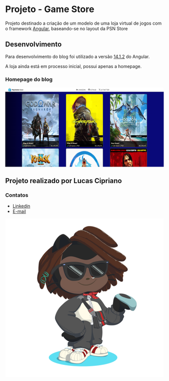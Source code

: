 # Projeto - Game Store

Projeto destinado a criação de um modelo de uma loja virtual de jogos com o framework [Angular](https://angular.io), baseando-se no layout da PSN Store

## Desenvolvimento

Para desenvolvimento do blog foi utilizado a versão [14.1.2](https://v14.angular.io/docs) do Angular.

A loja ainda está em processo inicial, possui apenas a homepage.

### Homepage do blog

![Alt text](./src/assets/mdImages/homepage.png)

## Projeto realizado por Lucas Cipriano

### Contatos

* [Linkedin](https://www.linkedin.com/in/lucas-cipriano-3801b6172/)
* [E-mail](mailto:lucas.cipra@gmail.com)

![Alt text](./src/assets/mdImages/LucasOctocat.png)

